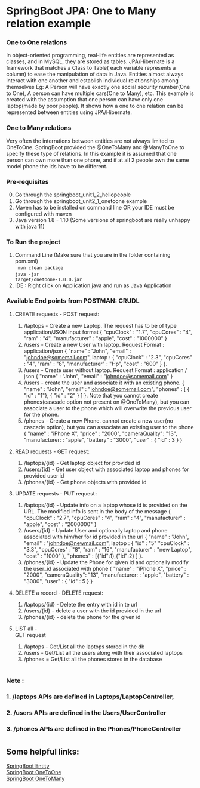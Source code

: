 # SpringBoot JPA: One to Many relation example

### One to One relations
In object-oriented programming, real-life entities are represented as classes, and in MySQL, they are stored as tables. JPA/Hibernate is a framework that matches a Class to Table(
each variable represents a column) to ease the manipulation of data in Java. Entities almost always interact with one another and establish individual relationships among 
themselves Eg: A Person will have exactly one social security number(One to One), A person can have multiple cars(One to Many), etc. This example is created with the assumption
that one person can have only one laptop(made by poor people). It shows how a one to one relation can be represented between entities using JPA/Hibernate.

### One to Many relations
Very often the interrations between entities are not always limited to OneToOne. SpringBoot provided the @OneToMany and @ManyToOne to specify these type of relations. In this example it is assumed that one person can own more than one phone, and if at all 2 people own the same model phone the ids have to be different.


### Pre-requisites

0. Go through the springboot_unit1_2_hellopeople
1. Go through the springboot_unit2_1_onetoone example
2. Maven has to be installed on command line OR your IDE must be configured with maven
3. Java version 1.8 - 1.10 (Some versions of springboot are really unhappy with java 11)

### To Run the project 
1. Command Line (Make sure that you are in the folder containing pom.xml)</br>
<code> mvn clean package</code></br>
<code>java -jar target/onetoone-1.0.0.jar</code>
2. IDE : Right click on Application.java and run as Java Application

### Available End points from POSTMAN: CRUDL
1. CREATE requests - 
POST request: 
    1. /laptops - Create a new Laptop. The request has to be of type application/JSON input format 
    {
        "cpuClock" : "1.7",
        "cpuCores"  : "4",
        "ram"   : "4",
        "manufacturer" : "apple",
        "cost" : "1000000"
    }
    2. /users - Create a new User with laptop. Request Format : application/json
    {
        "name" : "John",
        "email"  : "johndoe@somemail.com",
        laptop   : {
            "cpuClock" : "2.3",
            "cpuCores"  : "4",
            "ram"   : "8",
            "manufacturer" : "Hp",
            "cost" : "600"
        }
    }. 
    3. /users - Create user without laptop. Request Format : application / json
    {
        "name" : "John",
        "email"  : "johndoe@somemail.com"
    }
    4. /users - create the user and associate it with an existing phone.
    {
        "name" : "John",
        "email" : "johndoe@somemail.com",
        "phones" : [
            { "id" : "1"},
            { "id" : "2" }
        ]
    }. Note that you cannot create phones(cascade option not present on @OneToMany), but you can associate a user to the phone which will overwrite the previous user for the phone.
    4. /phones - Create a new Phone. cannot create a new user(no cascade option), but you can associate an existing user to the phone 
    {
        "name" : "iPhone X",
        "price" : "2000",
        "cameraQuality": "13",
        "manufacturer: : "apple",
        "battery" : "3000",
        "user" : {
            "id" : 3
        }
    }
2. READ requests -
GET request:
    1. /laptops/{id} - Get laptop object for provided id
    2. /users/{id} - Get user object with associated laptop and phones for provided user id
    3. /phones/{id} - Get phone objects with provided id

3. UPDATE requests -
PUT request : 
    1. /laptops/{id} - Update info on a laptop whose id is provided on the URL. The modified info is sent in the body of the message
    {
        "cpuClock" : "2.7",
        "cpuCores"  : "4",
        "ram"   : "4",
        "manufacturer" : "apple",
        "cost" : "2000000"
    }
    2. /users/{id} - Update User and optionally laptop and phone associated with him/her for id provided in the url
    {
        "name" : "John",
        "email"  : "johndoe@newmail.com",
        laptop   : {
            "id" : "5"
            "cpuClock" : "3.3",
            "cpuCores"  : "8",
            "ram"   : "16",
            "manufacturer" : "new Laptop",
            "cost" : "1000"
        },
        "phones" : [{"id":1},{"id":2} ]
    }.
    3. /phones/{id} - Update the Phone for given id and optionally modify the user_id associated with phone
     {
        "name" : "iPhone X",
        "price" : "2000",
        "cameraQuality": "13",
        "manufacturer: : "apple",
        "battery" : "3000",
        "user" : {
            "id" : 5
        }
    }
4. DELETE a record - 
 DELETE request:
    1. /laptops/{id} - Delete the entry with id in te url
    2. /users/{id} - delete a user with the id provided in the url
    3. /phones/{id} - delete the phone for the given id

5. LIST all -  
GET request
    1. /laptops - Get/List all the laptops stored in the db
    2. /users - Get/List all the users along with their associated laptops
    3. /phones = Get/List all the phones stores in the database

#

### Note :
### 1. /laptops APIs are defined in Laptops/LaptopController, 
### 2. /users APIs are defined in the Users/UserController
### 3. /phones APIs are defined in the Phones/PhoneController

# 
## Some helpful links:
[SpringBoot Entity](https://www.baeldung.com/jpa-entities)   
[SpringBoot OneToOne](https://www.baeldung.com/jpa-one-to-one)    
[SpringBoot OneToMany](https://www.baeldung.com/hibernate-one-to-many)

